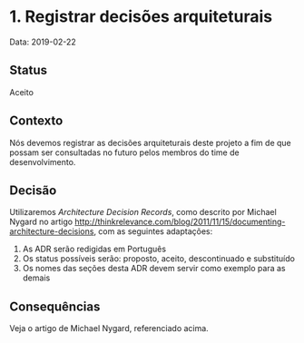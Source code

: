 # 1. Registrar decisões arquiteturais

Data: 2019-02-22

## Status

Aceito

## Contexto

Nós devemos registrar as decisões arquiteturais deste projeto a fim de que
possam ser consultadas no futuro pelos membros do time de desenvolvimento.

## Decisão

Utilizaremos *Architecture Decision Records*, como descrito por Michael Nygard
no artigo http://thinkrelevance.com/blog/2011/11/15/documenting-architecture-decisions,
com as seguintes adaptações:

1. As ADR serão redigidas em Português
2. Os status possíveis serão: proposto, aceito, descontinuado e substituído
3. Os nomes das seções desta ADR devem servir como exemplo para as demais

## Consequências

Veja o artigo de Michael Nygard, referenciado acima.
